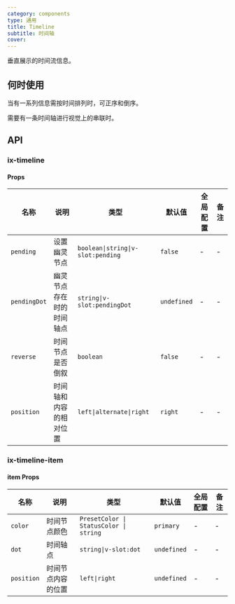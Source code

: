 ```yaml
---
category: components
type: 通用
title: Timeline
subtitle: 时间轴
cover:
---
```


垂直展示的时间流信息。

## 何时使用

当有一系列信息需按时间排列时，可正序和倒序。

需要有一条时间轴进行视觉上的串联时。

## API

### ix-timeline

#### Props

| 名称 | 说明 | 类型  | 默认值 | 全局配置 | 备注 |
| --- | --- | --- | --- | --- | --- |
| `pending` | 设置幽灵节点 | `boolean\|string\|v-slot:pending` | `false` | - |- |
| `pendingDot` | 幽灵节点存在时的时间轴点 | `string\|v-slot:pendingDot` | `undefined` | - |- |
| `reverse` | 时间节点是否倒叙 | `boolean` | `false` | - |- |
| `position` | 时间轴和内容的相对位置 | `left\|alternate\|right` | `right` | - |- |

### ix-timeline-item

#### item Props

| 名称 | 说明 | 类型  | 默认值 | 全局配置 | 备注 |
| --- | --- | --- | --- | --- | --- |
| `color` | 时间节点颜色 | `PresetColor \| StatusColor \| string` | `primary` | - |- |
| `dot` | 时间轴点 | `string\|v-slot:dot` | `undefined` | - |- |
| `position` | 时间节点内容的位置 | `left\|right` | `undefined` | - |- |
